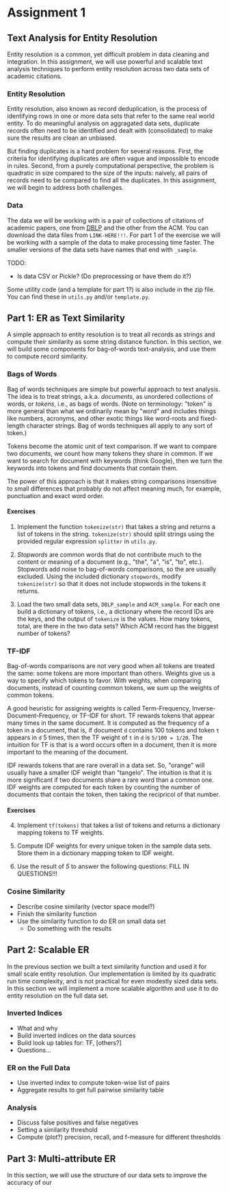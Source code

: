 # Assignment 1

## Text Analysis for Entity Resolution

Entity resolution is a common, yet difficult problem in data cleaning and integration.
In this assignment, we will use powerful and scalable text analysis techniques to perform entity resolution across two data sets of academic citations.

### Entity Resolution

Entity resolution, also known as record deduplication, is the process of identifying rows in one or more data sets that refer to the same real world entity.
To do meaningful analysis on aggragated data sets, duplicate records often need to be identified and dealt with (consolidated) to make sure the results are clean an unbiased.

But finding duplicates is a hard problem for several reasons.
First, the criteria for identifying duplicates are often vague and impossible to encode in rules.
Second, from a purely computational perspective, the problem is quadratic in size compared to the size of the inputs: naively, all pairs of records need to be compared to find all the duplicates. 
In this assignment, we will begin to address both challenges.

### Data

The data we will be working with is a pair of collections of citations of academic papers, one from [DBLP](#LINK-ME!) and the other from the ACM.
You can download the data files from `LINK-HERE!!!`.
For part 1 of the exercise we will be working with a sample of the data to make processing time faster.
The smaller versions of the data sets have names that end with `_sample`.

TODO:
* Is data CSV or Pickle? (Do preprocessing or have them do it?)

Some utility code (and a template for part 1?) is also include in the zip file.  You can find these in `utils.py` and/or `template.py`.


## Part 1: ER as Text Similarity

A simple approach to entity resolution is to treat all records as strings and compute their similarity as some string distance function.
In this section, we will build some components for bag-of-words text-analysis, and use them to compute record similarity.

### Bags of Words

Bag of words techniques are simple but powerful approach to text analysis.
The idea is to treat strings, a.k.a. *documents*, as unordered collections of words, or *tokens*, i.e., as bags of words.
(Note on terminology: "token" is more general than what we ordinarily mean by "word" and includes things like numbers, acronyms, and other exotic things like word-roots and fixed-length character strings.
Bag of words techniques all apply to any sort of token.)

Tokens become the atomic unit of text comparison.
If we want to compare two documents, we count how many tokens they share in common.
If we want to search for document with keywords (think Google), then we turn the keywords into tokens and find documents that contain them.

The power of this approach is that it makes string comparisons insensitive to small differences that probably do not affect meaning much, for example, punctuation and exact word order.

#### Exercises

1. Implement the function `tokenize(str)` that takes a string and returns a list of tokens in the string.  `tokenize(str)` should split strings using the provided regular expression `splitter` in `utils.py`.

2. *Stopwords* are common words that do not contribute much to the content or meaning of a document (e.g., "the", "a", "is", "to", etc.).  Stopwords add noise to bag-of-words comparisons, so the are usually excluded.  Using the included dictionary `stopwords`, modify `tokenize(str)` so that it does not include stopwords in the tokens it returns.

3. Load the two small data sets, `DBLP_sample` and `ACM_sample`.  For each one build a dictionary of tokens, i.e., a dictionary where the record IDs are the keys, and the output of `tokenize` is the values.  How many tokens, total, are there in the two data sets?  Which ACM record has the biggest number of tokens?


### TF-IDF

Bag-of-words comparisons are not very good when all tokens are treated the same: some tokens are more important than others.
Weights give us a way to specify which tokens to favor.
With weights, when comparing documents, instead of counting common tokens, we sum up the weights of common tokens.

A good heuristic for assigning weights is called Term-Frequency, Inverse-Document-Frequency, or TF-IDF for short.
TF rewards tokens that appear many times in the same document.
It is computed as the frequency of a token in a document, that is, if document `d` contains 100 tokens and token `t` appears in `d` 5 times, then the TF weight of `t` in `d` is `5/100 = 1/20`.
The intuition for TF is that is a word occurs often in a document, then it is more important to the meaning of the document.

IDF rewards tokens that are rare overall in a data set.
So, "orange" will usually have a smaller IDF weight than "tangelo".
The intuition is that it is more significant if two documents share a rare word than a common one.
IDF weights are computed for each token by counting the number of documents that contain the token, then taking the recipricol of that number.

#### Exercises

4.  Implement `tf(tokens)` that takes a list of tokens and returns a dictionary mapping tokens to TF weights.

5.  Compute IDF weights for every unique token in the sample data sets.  Store them in a dictionary mapping token to IDF weight.

6.  Use the result of *5* to answer the following questions: FILL IN QUESTIONS!!!


### Cosine Similarity

* Describe cosine similarity (vector space model?)
* Finish the similarity function
* Use the similarity function to do ER on small data set
  * Do something with the results


## Part 2: Scalable ER

In the previous section we built a text similarity function and used it for small scale entity resolution.  Our implementation is limited by its quadratic run time complexity, and is not practical for even modestly sized data sets.  In this section we will implement a more scalable algorithm and use it to do entity resolution on the full data set.

### Inverted Indices

* What and why
* Build inverted indices on the data sources
* Build look up tables for: TF, [others?]
* Questions...

### ER on the Full Data

* Use inverted index to compute token-wise list of pairs
* Aggregate results to get full pairwise similarity table

### Analysis

* Discuss false positives and false negatives
* Setting a similarity threshold
* Compute (plot?) precision, recall, and f-measure for different thresholds


## Part 3: Multi-attribute ER

In this section, we will use the structure of our data sets to improve the accuracy of our 

